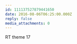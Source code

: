 ```yaml
---
id: 111137527879441650
date: 2016-08-06T06:25:00.000Z
reply: false
media_attachments: 0
---
```


RT theme 17 ​​​​

